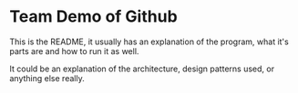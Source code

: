 # Team Demo of Github

This is the README, it usually has an explanation of the program, what it's parts are and how to run it as well.

It could be an explanation of the architecture, design patterns used, or anything else really.



